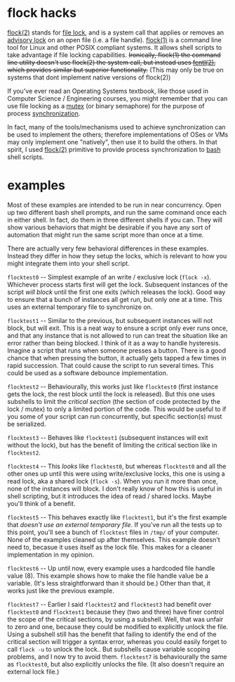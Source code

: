 # flock hacks
[flock(2)](https://linux.die.net/man/2/flock) stands for [file lock](https://en.m.wikipedia.org/wiki/File_locking), and is a system call that applies or removes an [advisory lock](https://en.m.wikipedia.org/wiki/Lock_(computer_science)#Types) on an open file (i.e. a file handle).
[flock(1)](https://linux.die.net/man/1/flock) is a command line tool for Linux and other POSIX compliant systems. It allows shell scripts to take advantage if file locking capabilities. ~~Ironically, flock(1) the command line utility doesn't use flock(2) the system call, but instead uses [fcntl(2)](https://linux.die.net/man/2/fcntl), which provides similar but superior functionality.~~ (This may only be true on systems that dont implement native versions of flock(2))

If you've ever read an Operating Systems textbook, like those used in Computer Science / Engineering courses, you might remember that you can use file locking as a [mutex](https://en.m.wikipedia.org/wiki/Semaphore_(programming)#Semaphores_vs._mutexes) (or binary semaphore) for the purpose of process [synchronization](https://en.m.wikipedia.org/wiki/Synchronization_(computer_science)#Thread_or_process_synchronization). 

In fact, many of the tools/mechanisms used to achieve synchronization can be used to implement the others; therefore implementations of OSes or VMs may only implement one "natively", then use it to build the others. In that spirit, I used [flock(2)](https://linux.die.net/man/2/flock) primitive to provide process synchronization to [bash](https://linux.die.net/man/1/bash) shell scripts. 

# examples

Most of these examples are intended to be run in near concurrency. Open up two different bash shell prompts, and run the same command once each in either shell. In fact, do them in three different shells if you can. They will show various behaviors that might be desirable if you have any sort of automation that might run the same script more than once at a time. 

There are actually very few behavioral differences in these examples. Instead they differ in how they setup the locks, which is relevant to how you might integrate them into your shell script.

`flocktest0` -- Simplest example of an write / exclusive lock (`flock -x`). Whichever process starts first will get the lock. Subsequent instances of the script *will block* until the first one exits (which releases the lock). Good way to ensure that a bunch of instances all get run, but only one at a time. This uses an external temporary file to synchronize on. 

`flocktest1` -- Similar to the previous, but subsequent instances will not block, but will exit. This is a neat way to ensure a script only ever runs once, and that any instance that is not allowed to run can treat the situation like an error rather than being blocked. I think of it as a way to handle hysteresis. Imagine a script that runs when someone presses a button. There is a good chance that when pressing the button, it actually gets tapped a few times in rapid succession. That could cause the script to run several times. This could be used as a software debounce implementation.

`flocktest2` -- Behaviourally, this works just like `flocktest0` (first instance gets the lock, the rest block until the lock is released). But this one uses subshells to limit the *critical section* (the section of code protected by the lock / mutex) to only a limited portion of the code. This would be useful to if you some of your script can run concurrently, but specific section(s) must be serialized.

`flocktest3` -- Behaves like `flocktest1` (subsequent instances will exit without the lock), but has the benefit of limiting the critical section like in `flocktest2`.

`flocktest4` -- This *looks* like `flocktest0`, but whereas `flocktest0` and all the other ones up until this were using write/exclusive locks, this one is using a read lock, aka a shared lock (`flock -s`). When you run it more than once, none of the instances will block. I don't really know of how this is useful in shell scripting, but it introduces the idea of read / shared locks. Maybe you'll think of a benefit.

`flocktest5` -- This behaves exactly like `flocktest1`, but it's the first example that *doesn't use an external temporary file*. If you've run all the tests up to this point, you'll see a bunch of `flocktest` files in `/tmp/` of your computer. None of the examples cleaned up after themselves. This example doesn't need to, becasue it uses itself as the lock file. This makes for a cleaner implementation in my opinion.

`flocktest6` -- Up until now, every example uses a hardcoded file handle value (8). This example shows how to make the file handle value be a variable. (It's less straightforward than it should be.) Other than that, it works just like the previous example.

`flocktest7` -- Earlier I said `flocktest2` and `flocktest3` had benefit over `flocktest0` and `flocktest1` because they (two and three) have finer control the scope of the critical sections, by using a subshell. Well, that was unfair to zero and one, because they could be modified to explicitly unlock the file. Using a subshell still has the benefit that failing to identify the end of the critical section will trigger a syntax error, whereas you could easily forget to call `flock -u` to unlock the lock.. But subshells cause variable scoping problems, and I now try to avoid them. `flocktest7` is behaviourally the same as `flocktest0`, but also explicitly unlocks the file. (It also doesn't require an external lock file.)
